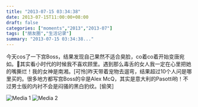 ```yaml
---
title: "2013-07-15 03:34:38"
date: 2013-07-15T11:00:00+08:00
draft: false
categories: ["moments","2013","2013-07"]
tags: ["朋友圈","生活记录"]
summary: "2013-07-15 03:34:38..."
---
```


今天cos了一下宫Boss，结果发现自己果然不适合臭脸，co着co着开始变唐宛如。其实看小时代的时候我不喜欢顾里。遇到那么毒舌的女人我一定在心里把她的嘴撕烂！我的女神是南湘。[可怜]昨天带着宠物去遛弯，结果超过10个人问是哪里买的。很多地方都写宫Boss的伞是Alex McQ，其实是意大利的Pasotti哟！不过男士版的内衬不会是闷骚的黑白豹纹。[偷笑]

![Media 1](/Moments/photos/2013-07-15/201307150334380.jpg)
![Media 2](/Moments/photos/2013-07-15/201307150334381.jpg)
